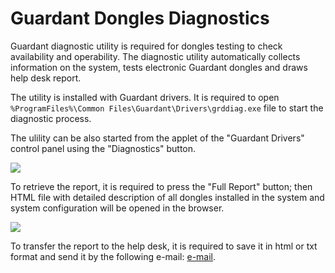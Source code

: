 # Guardant Dongles Diagnostics

Guardant diagnostic utility is required for dongles testing to check availability and operability. The diagnostic utility automatically collects information on the system, tests electronic Guardant dongles and draws help desk report.

The utility is installed with Guardant drivers. It is required to open `%ProgramFiles%\Common Files\Guardant\Drivers\grddiag.exe` file to start the diagnostic process.

The ulility can be also started from the applet of the "Guardant Drivers" control panel using the "Diagnostics" button.

![](../images/guardant-diag-util.png)

To retrieve the report, it is required to press the "Full Report" button; then HTML file with detailed description of all dongles installed in the system and system configuration will be opened in the browser.

![](../images/guardant-diag-report.png)

To transfer the report to the help desk, it is required to save it in html or txt format and send it by the following e-mail: [e-mail](mailto:support@loginom.ru).